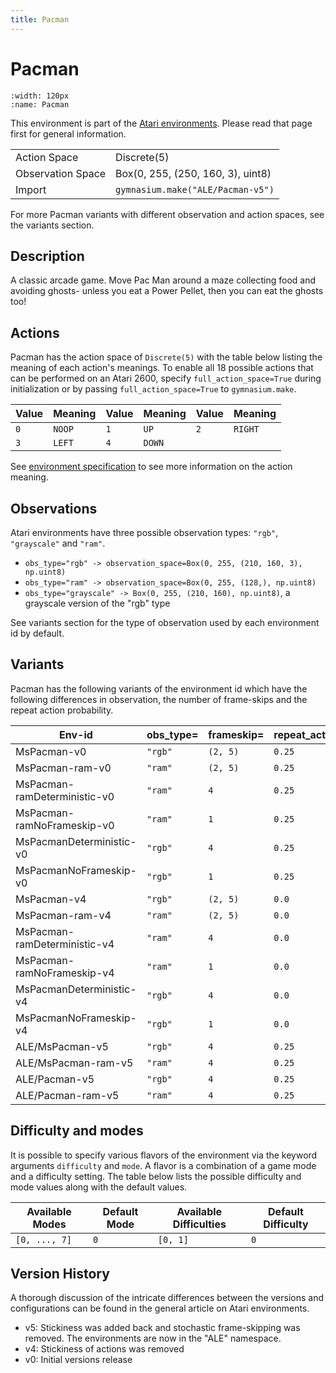 ```yaml
---
title: Pacman
---
```


# Pacman

```{figure} ../_static/videos/environments/pacman.gif
:width: 120px
:name: Pacman
```

This environment is part of the <a href='..'>Atari environments</a>. Please read that page first for general information.

|   |   |
|---|---|
| Action Space | Discrete(5) |
| Observation Space | Box(0, 255, (250, 160, 3), uint8) |
| Import | `gymnasium.make("ALE/Pacman-v5")` |

For more Pacman variants with different observation and action spaces, see the variants section.

## Description

A classic arcade game. Move Pac Man around a maze collecting food and avoiding ghosts- unless you eat a Power Pellet, then you can eat the ghosts too!

## Actions

Pacman has the action space of `Discrete(5)` with the table below listing the meaning of each action's meanings.
To enable all 18 possible actions that can be performed on an Atari 2600, specify `full_action_space=True` during
initialization or by passing `full_action_space=True` to `gymnasium.make`.

| Value   | Meaning   | Value   | Meaning   | Value   | Meaning   |
|---------|-----------|---------|-----------|---------|-----------|
| `0`     | `NOOP`    | `1`     | `UP`      | `2`     | `RIGHT`   |
| `3`     | `LEFT`    | `4`     | `DOWN`    |         |           |

See [environment specification](../env-spec) to see more information on the action meaning.

## Observations

Atari environments have three possible observation types: `"rgb"`, `"grayscale"` and `"ram"`.

- `obs_type="rgb" -> observation_space=Box(0, 255, (210, 160, 3), np.uint8)`
- `obs_type="ram" -> observation_space=Box(0, 255, (128,), np.uint8)`
- `obs_type="grayscale" -> Box(0, 255, (210, 160), np.uint8)`, a grayscale version of the "rgb" type

See variants section for the type of observation used by each environment id by default.


## Variants

Pacman has the following variants of the environment id which have the following differences in observation,
the number of frame-skips and the repeat action probability.

| Env-id                       | obs_type=   | frameskip=   | repeat_action_probability=   |
|------------------------------|-------------|--------------|------------------------------|
| MsPacman-v0                  | `"rgb"`     | `(2, 5)`     | `0.25`                       |
| MsPacman-ram-v0              | `"ram"`     | `(2, 5)`     | `0.25`                       |
| MsPacman-ramDeterministic-v0 | `"ram"`     | `4`          | `0.25`                       |
| MsPacman-ramNoFrameskip-v0   | `"ram"`     | `1`          | `0.25`                       |
| MsPacmanDeterministic-v0     | `"rgb"`     | `4`          | `0.25`                       |
| MsPacmanNoFrameskip-v0       | `"rgb"`     | `1`          | `0.25`                       |
| MsPacman-v4                  | `"rgb"`     | `(2, 5)`     | `0.0`                        |
| MsPacman-ram-v4              | `"ram"`     | `(2, 5)`     | `0.0`                        |
| MsPacman-ramDeterministic-v4 | `"ram"`     | `4`          | `0.0`                        |
| MsPacman-ramNoFrameskip-v4   | `"ram"`     | `1`          | `0.0`                        |
| MsPacmanDeterministic-v4     | `"rgb"`     | `4`          | `0.0`                        |
| MsPacmanNoFrameskip-v4       | `"rgb"`     | `1`          | `0.0`                        |
| ALE/MsPacman-v5              | `"rgb"`     | `4`          | `0.25`                       |
| ALE/MsPacman-ram-v5          | `"ram"`     | `4`          | `0.25`                       |
| ALE/Pacman-v5                | `"rgb"`     | `4`          | `0.25`                       |
| ALE/Pacman-ram-v5            | `"ram"`     | `4`          | `0.25`                       |

## Difficulty and modes

It is possible to specify various flavors of the environment via the keyword arguments `difficulty` and `mode`.
A flavor is a combination of a game mode and a difficulty setting. The table below lists the possible difficulty and mode values
along with the default values.

| Available Modes   | Default Mode   | Available Difficulties   | Default Difficulty   |
|-------------------|----------------|--------------------------|----------------------|
| `[0, ..., 7]`     | `0`            | `[0, 1]`                 | `0`                  |

## Version History

A thorough discussion of the intricate differences between the versions and configurations can be found in the general article on Atari environments.

* v5: Stickiness was added back and stochastic frame-skipping was removed. The environments are now in the "ALE" namespace.
* v4: Stickiness of actions was removed
* v0: Initial versions release
